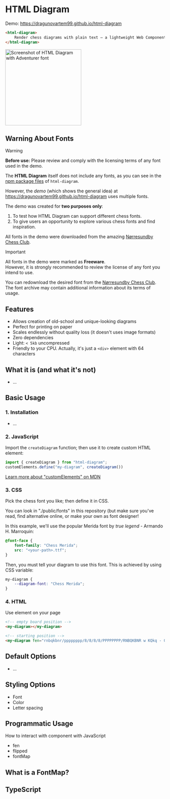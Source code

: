 # HTML Diagram

Demo: https://dragunovartem99.github.io/html-diagram

```html
<html-diagram>
    Render chess diagrams with plain text – a lightweight Web Component
</html-diagram>
```
<img src="https://github.com/user-attachments/assets/acb26d89-d62e-4044-9fb1-b77c4869c877" width="240" alt="Screenshot of HTML Diagram with Adventurer font" >

## Warning About Fonts

> [!WARNING]
> **Before use:** Please review and comply with the licensing terms of any font used in the demo.

The **HTML Diagram** itself does not include any fonts, as you can see in the [npm package files](https://www.npmjs.com/package/html-diagram?activeTab=code) of `html-diagram`.

However, the _demo_ (which shows the general idea) at https://dragunovartem99.github.io/html-diagram uses multiple fonts.

The demo was created for **two purposes only**:
1. To test how HTML Diagram can support different chess fonts.
2. To give users an opportunity to explore various chess fonts and find inspiration.

All fonts in the demo were downloaded from the amazing [Nørresundby Chess Club](https://www.enpassant.dk/chess/fonteng.htm).

> [!IMPORTANT]
> All fonts in the demo were marked as **Freeware**.  
> However, it is strongly recommended to review the license of any font you intend to use.
>
> You can redownload the desired font from the [Nørresundby Chess Club](https://www.enpassant.dk/chess/fonteng.htm).  
> The font archive may contain additional information about its terms of usage.

## Features

- Allows creation of old-school and unique-looking diagrams
- Perfect for printing on paper
- Scales endlessly without quality loss (it doesn't uses image formats)
- Zero dependencies
- Light: `< 5kb` uncompressed
- Friendly to your CPU. Actually, it's just a `<div>` element with 64 characters

## What it is (and what it's not)

- ...

## Basic Usage

### 1. Installation

- ...

### 2. JavaScript

Import the `createDiagram` function; then use it to create custom HTML element:

```js
import { createDiagram } from "html-diagram";
customElements.define("my-diagram", createDiagram())
```

[Learn more about "customElements" on MDN](https://developer.mozilla.org/en-US/docs/Web/API/Web_components/Using_custom_elements)

### 3. CSS

Pick the chess font you like; then define it in CSS.

You can look in "./public/fonts" in this repository (but make sure you've read, find alternative online, or make your own as font designer!

In this example, we'll use the popular Merida font by _true legend_ - Armando H. Marroquin:

```css
@font-face {
    font-family: "Chess Merida";
    src: "<your-path>.ttf";
}
```

Then, you must tell your diagram to use this font. This is achieved by using CSS variable:

```css
my-diagram {
    --diagram-font: "Chess Merida";
}
```

### 4. HTML
Use element on your page

```html
<!-- empty board position -->
<my-diagram></my-diagram>

<!-- starting position -->
<my-diagram fen="rnbqkbnr/pppppppp/8/8/8/8/PPPPPPPP/RNBQKBNR w KQkq - 0 1"></my-diagram>
```

## Default Options

- ...

## Styling Options

- Font
- Color
- Letter spacing

## Programmatic Usage

How to interact with component with JavaScript

- fen
- flipped
- fontMap

## What is a FontMap?

## TypeScript

